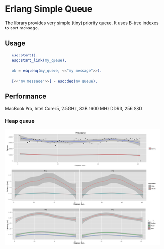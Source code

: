 # Erlang Simple Queue

The library provides very simple (tiny) priority queue. 
It uses B-tree indexes to sort message.


## Usage

```erlang
   esq:start(). 
   esq:start_link(my_queue).
   
   ok = esq:enq(my_queue, <<"my message">>).
   
   [<<"my message">>] = esq:deq(my_queue).
```

## Performance

   MacBook Pro, Intel Core i5, 2.5GHz, 8GB 1600 MHz DDR3, 256 SSD

### Heap queue

   ![Heap queue performance](heap.png)


 


